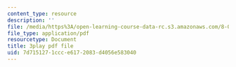 ```yaml
---
content_type: resource
description: ''
file: /media/https%3A/open-learning-course-data-rc.s3.amazonaws.com/8-06-quantum-physics-iii-spring-2018/7d7151271ccce6172083d4056e583040_pgEFvhkEp-c.pdf
file_type: application/pdf
resourcetype: Document
title: 3play pdf file
uid: 7d715127-1ccc-e617-2083-d4056e583040
---
```

